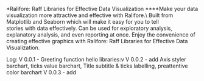 *Ralifore: Raff Libraries for Effective Data Visualization
****Make your data visualization more attractive and effective with Ralifore.\ 
Built from Matplotlib and Seaborn which will make it easy for you to tell \
stories with data effectively. Can be used for exploratory analysis, \
explanatory analysis, and even reporting at once. Enjoy the convenience of \
creating effective graphics with Ralifore: Raff Libraries for Effective Data \
Visualization.

Log:
V 0.0.1 - Greeting function hello libraries:v
V 0.0.2 - add Axis styler barchart, ticks value barchart, 
          Title subtitle & ticks labelling, preattentive color barchart
V 0.0.3 - add